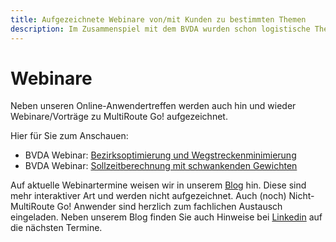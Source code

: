 ```yaml
---
title: Aufgezeichnete Webinare von/mit Kunden zu bestimmten Themen
description: Im Zusammenspiel mit dem BVDA wurden schon logistische Themen zur Bezirksoptimierung und Sollzeitberechnung besprochen. Aufzeichnungen davon sind hier noch verfügbar
---
```


# Webinare
Neben unseren Online-Anwendertreffen werden auch hin und wieder Webinare/Vorträge zu MultiRoute Go! aufgezeichnet.

Hier für Sie zum Anschauen:

- BVDA Webinar: [Bezirksoptimierung und Wegstreckenminimierung](https://www.bvda.de/akademie/seminare-2021/webinar-bezirksoptimierung-und-wegstreckenminimierung.html)
- BVDA Webinar: [Sollzeitberechnung mit schwankenden Gewichten](https://www.bvda.de/akademie/seminare-2020/online-seminar-sollzeitberechnung.html)

Auf aktuelle Webinartermine weisen wir in unserem [Blog](https://go.multiroute.de/handbuch/blog/) hin. Diese sind mehr interaktiver Art und werden nicht aufgezeichnet. Auch (noch) Nicht-MultiRoute Go! Anwender sind herzlich zum fachlichen Austausch eingeladen. Neben unserem Blog finden Sie auch Hinweise bei [Linkedin](https://de.linkedin.com/company/gb-consite-gmbh) auf die nächsten Termine.


